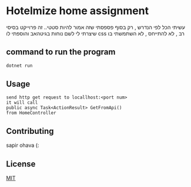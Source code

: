 # Hotelmize home assignment

עשיתי הכל לפי הנדרש , רק בסוף פספסתי שזה אמור להיות סטטי..
זה פרוייקט בסיסי שיצרתי לי לשם נוחות בגיטהאב והוספתי לו 
css 
רב , לא להתייחס , לא השתמשתי בו 

## command to run the program

```bash
dotnet run
```

## Usage

```
send http get request to locallhost:<port num>
it will call 
public async Task<ActionResult> GetFromApi()
from HomeController
```

## Contributing

sapir ohava (:
## License

[MIT](https://choosealicense.com/licenses/mit/)
